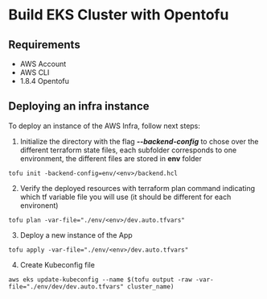 # Build EKS Cluster with Opentofu

## Requirements 
- AWS Account 
- AWS CLI
- 1.8.4 Opentofu

## Deploying an infra instance

To deploy an instance of the AWS Infra, follow next steps:

1. Initialize the directory with the flag **_--backend-config_** to chose over the different terraform state files, each subfolder corresponds to one environment, the different files are stored in **env** folder
```
tofu init -backend-config=env/<env>/backend.hcl
```

2. Verify the deployed resources with terraform plan command indicating which tf variable file you will use (it should be different for each environent)

```
tofu plan -var-file="./env/<env>/dev.auto.tfvars"
```

3. Deploy a new instance of the App

```
tofu apply -var-file="./env/<env>/dev.auto.tfvars"
```
4. Create Kubeconfig file
```
aws eks update-kubeconfig --name $(tofu output -raw -var-file="./env/dev/dev.auto.tfvars" cluster_name)
```